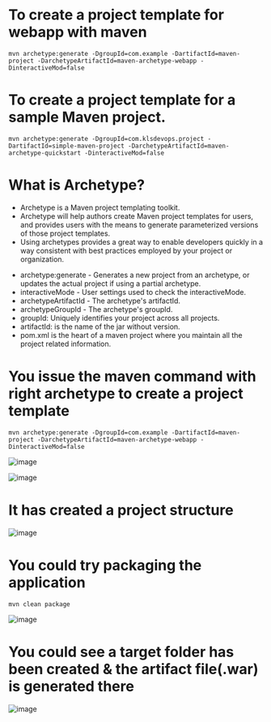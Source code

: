 # To create a project template for webapp with maven

```
mvn archetype:generate -DgroupId=com.example -DartifactId=maven-project -DarchetypeArtifactId=maven-archetype-webapp -DinteractiveMod=false
```
# To create a project template for a sample Maven project.

```
mvn archetype:generate -DgroupId=com.klsdevops.project -DartifactId=simple-maven-project -DarchetypeArtifactId=maven-archetype-quickstart -DinteractiveMod=false
```

# What is Archetype?

* Archetype is a Maven project templating toolkit. 
* Archetype will help authors create Maven project templates for users, and provides users with the means to generate parameterized versions of those project templates. 
* Using archetypes provides a great way to enable developers quickly in a way consistent with best practices employed by your project or organization.
 
- archetype:generate - Generates a new project from an archetype, or updates the actual project if using a partial archetype.
- interactiveMode - User settings used to check the interactiveMode.
- archetypeArtifactId - The archetype's artifactId.
- archetypeGroupId	- The archetype's groupId.
- groupId: Uniquely identifies your project across all projects.
- artifactId: is the name of the jar without version.
- pom.xml is the heart of a maven project where you maintain all the project related information.
  
# You issue the maven command with right archetype to create a project template

```
mvn archetype:generate -DgroupId=com.example -DartifactId=maven-project -DarchetypeArtifactId=maven-archetype-webapp -DinteractiveMod=false
```

![image](https://user-images.githubusercontent.com/90503660/155457579-c5f624bf-e0b8-4c66-85c6-9a34490e3efa.png)

![image](https://user-images.githubusercontent.com/90503660/155457652-5c146953-c4cd-4a40-aa05-5a6f4b8a107b.png)

# It has created a project structure

![image](https://user-images.githubusercontent.com/90503660/155457844-36dc4deb-f230-4f59-8dff-1d6ebafe6265.png)

# You could try packaging the application

```
mvn clean package
```

![image](https://user-images.githubusercontent.com/90503660/155461773-861f440f-bd94-44ff-a355-3faf1666bfb1.png)

# You could see a target folder has been created & the artifact file(.war) is generated there

![image](https://user-images.githubusercontent.com/90503660/155461847-7cc00e64-9b27-4fde-aab0-66cb21ea80f1.png)


